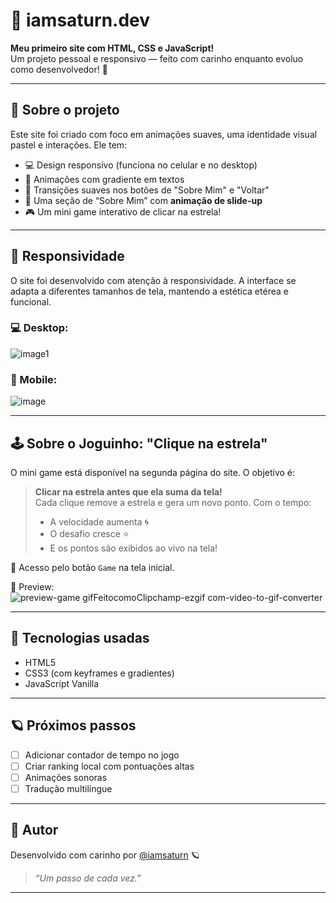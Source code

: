 # 🌠 iamsaturn.dev

**Meu primeiro site com HTML, CSS e JavaScript!**  
Um projeto pessoal e responsivo — feito com carinho enquanto evoluo como desenvolvedor! 💜

---

## 🌌 Sobre o projeto

Este site foi criado com foco em animações suaves, uma identidade visual pastel e interações. Ele tem:

- 💻 Design responsivo (funciona no celular e no desktop)
- 🎨 Animações com gradiente em textos
- 🌈 Transições suaves nos botões de "Sobre Mim" e "Voltar"
- 🌠 Uma seção de “Sobre Mim” com **animação de slide-up**
- 🎮 Um mini game interativo de clicar na estrela!

---

## 📱 Responsividade

O site foi desenvolvido com atenção à responsividade. A interface se adapta a diferentes tamanhos de tela, mantendo a estética etérea e funcional.

### 💻 Desktop:
![image1](https://github.com/user-attachments/assets/76224af6-a9d3-4c20-85a2-c9d22d1d4abe)


### 📱 Mobile:
![image](https://github.com/user-attachments/assets/9fd142c5-4fd2-42c2-8b1d-b8a36a38aba6)

---

## 🕹️ Sobre o Joguinho: "Clique na estrela"

O mini game está disponível na segunda página do site. O objetivo é:

> **Clicar na estrela antes que ela suma da tela!**  
> Cada clique remove a estrela e gera um novo ponto. Com o tempo:
> - A velocidade aumenta 🌀  
> - O desafio cresce ⭐  
> - E os pontos são exibidos ao vivo na tela!

🔗 Acesso pelo botão `Game` na tela inicial.

📸 Preview:
![preview-game gifFeitocomoClipchamp-ezgif com-video-to-gif-converter](https://github.com/user-attachments/assets/423b97ee-2c48-47c4-84be-e3da17198278)

---

## 🚀 Tecnologias usadas

- HTML5
- CSS3 (com keyframes e gradientes)
- JavaScript Vanilla

---

## 🪐 Próximos passos

- [ ] Adicionar contador de tempo no jogo
- [ ] Criar ranking local com pontuações altas
- [ ] Animações sonoras
- [ ] Tradução multilíngue

---

## 🌟 Autor

Desenvolvido com carinho por [@iamsaturn](https://github.com/iamsaturn) 🪐  
> _“Um passo de cada vez.”_

---
